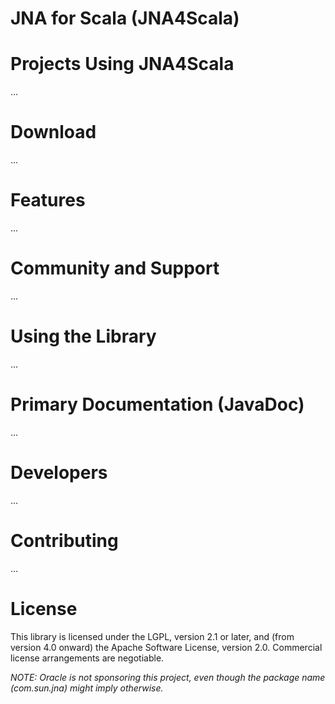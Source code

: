 JNA for Scala (JNA4Scala)
=========================


Projects Using JNA4Scala
========================

...

Download
========

...

Features
========

...

Community and Support
=====================

...

Using the Library
=================

...

Primary Documentation (JavaDoc)
===============================

...

Developers
==========
...

Contributing 
============
...

License
=======

This library is licensed under the LGPL, version 2.1 or later, and (from version 4.0 onward) the Apache Software License, version 2.0. Commercial license arrangements are negotiable.

*NOTE: Oracle is not sponsoring this project, even though the package name (com.sun.jna) might imply otherwise.*


